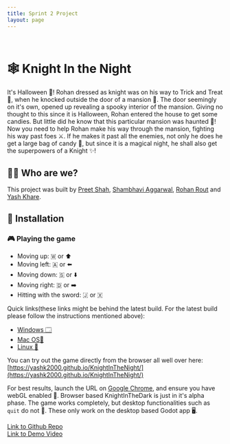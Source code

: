 ```yaml
---
title: Sprint 2 Project
layout: page
---
```


<br>

# 🕸️ Knight In the Night

It's Halloween 🎃! Rohan dressed as knight was on his way to Trick and Treat :city_sunset:, when he knocked outside the door of a mansion :european_castle:. The door seemingly on it's own, opened up revealing a spooky interior of the mansion. Giving no thought to this since it is Halloween, Rohan entered the house to get some candies. But little did he know that this particular mansion was haunted :ghost:! Now you need to help Rohan make his way through the mansion, fighting his way past foes ⚔️. If he makes it past all the enemies, not only he does he get a large bag of candy :candy:, but since it is a magical night, he shall also get the superpowers of a Knight :sparkles:!

## 👨‍🏭 Who are we?

This project was built by [Preet Shah](https://github.com/shahpreetk), [Shambhavi Aggarwal](https://github.com/agg-shambhavi), [Rohan Rout](https://github.com/routrohan) and [Yash Khare](https://github.com/yashk2000).

## 🔨 Installation

### 🎮 Playing the game

- Moving up: 🇼 or ⬆️
- Moving left: 🇦 or ⬅️
- Moving down: 🇸 or ⬇️
- Moving right: 🇩 or ➡️
- Hitting with the sword: 🇯 or 🇽

Quick links(these links might be behind the latest build. For the latest build please follow the instructions mentioned above):

- [Windows 🗔](https://github.com/yashk2000/KnightInTheNight/suites/1412601371/artifacts/23602959)
- [Mac OS🍎](https://github.com/yashk2000/KnightInTheNight/suites/1412601371/artifacts/23602957)
- [Linux 🐧](https://github.com/yashk2000/KnightInTheNight/suites/1412601371/artifacts/23602956)

You can try out the game directly from the browser all well over here: [https://yashk2000.github.io/KnightInTheNight/](https://yashk2000.github.io/KnightInTheNight/)

For best results, launch the URL on [Google Chrome](https://www.google.com/intl/en_in/chrome/), and ensure you have webGL enabled 🤖. Browser based KnightInTheDark is just in it's alpha phase. The game works completely, but desktop functionalities such as `quit` do not 🥶. These only work on the desktop based Godot app 🖥️.

[Link to Github Repo](https://github.com/yashk2000/KnightInTheNight) <br>
[Link to Demo Video](shorturl.at/xAES4)
